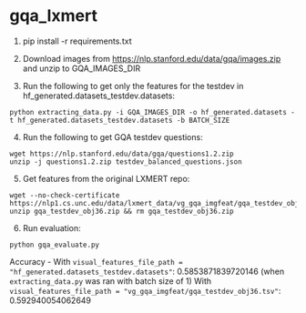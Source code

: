 # gqa_lxmert

1. pip install -r requirements.txt

2. Download images from https://nlp.stanford.edu/data/gqa/images.zip and unzip to GQA_IMAGES_DIR

3. Run the following to get only the features for the testdev in hf_generated.datasets_testdev.datasets:
```
python extracting_data.py -i GQA_IMAGES_DIR -o hf_generated.datasets -t hf_generated.datasets_testdev.datasets -b BATCH_SIZE
```

4. Run the following to get GQA testdev questions:
```
wget https://nlp.stanford.edu/data/gqa/questions1.2.zip
unzip -j questions1.2.zip testdev_balanced_questions.json
```

5. Get features from the original LXMERT repo:
```
wget --no-check-certificate https://nlp1.cs.unc.edu/data/lxmert_data/vg_gqa_imgfeat/gqa_testdev_obj36.zip
unzip gqa_testdev_obj36.zip && rm gqa_testdev_obj36.zip
```

6. Run evaluation:
```
python gqa_evaluate.py
```

Accuracy -
With `visual_features_file_path = "hf_generated.datasets_testdev.datasets"`: 0.5853871839720146 (when `extracting_data.py` was ran with batch size of 1)
With `visual_features_file_path = "vg_gqa_imgfeat/gqa_testdev_obj36.tsv"`: 0.592940054062649
